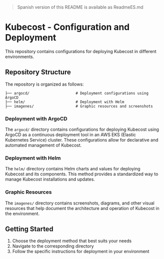 > Spanish version of this README is available as ReadmeES.md

# Kubecost - Configuration and Deployment
This repository contains configurations for deploying Kubecost in different environments.

## Repository Structure
The repository is organized as follows:
```
├── argocd/                     # Deployment configurations using ArgoCD
├── helm/                       # Deployment with Helm
├── imagenes/                   # Graphic resources and screenshots
```

### Deployment with ArgoCD
The `argocd/` directory contains configurations for deploying Kubecost using ArgoCD as a continuous deployment tool in an AWS EKS (Elastic Kubernetes Service) cluster. These configurations allow for declarative and automated management of Kubecost.

### Deployment with Helm
The `helm/` directory contains Helm charts and values for deploying Kubecost and its components. This method provides a standardized way to manage Kubecost installations and updates.

### Graphic Resources
The `imagenes/` directory contains screenshots, diagrams, and other visual resources that help document the architecture and operation of Kubecost in the environment.

## Getting Started
1. Choose the deployment method that best suits your needs
2. Navigate to the corresponding directory
3. Follow the specific instructions for deployment in your environment
